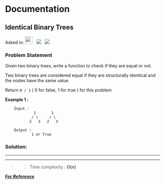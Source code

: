 # Documentation

## **Identical Binary Trees**

Asked in: 
<img src= "https://img.shields.io/badge/-Amazon-orange" height="25">&nbsp;&nbsp;
<img src= "https://img.shields.io/badge/-Interviewbit-skyblue">&nbsp;&nbsp;
<img src= "https://img.shields.io/badge/-Python-brown">&nbsp;&nbsp;


### Problem Statement 
Given two binary trees, write a function to check if they are equal or not.

Two binary trees are considered equal if they are structurally identical and the nodes have the same value.

Return ```0 / 1``` ( 0 for false, 1 for true ) for this problem


**Example 1 :**

        Input : 
                 1       1
                / \     / \
               2   3   2   3

        Output : 
                1 or True



        
 ### Solution:

****


****
 
           
 >>Time complexity : **O(n)**

***[For Reference](https://www.interviewbit.com/problems/identical-binary-trees/)***
